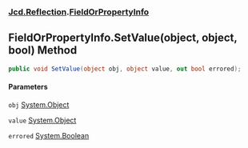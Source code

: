 ### [Jcd.Reflection](Jcd_Reflection.md 'Jcd.Reflection').[FieldOrPropertyInfo](Jcd_Reflection_FieldOrPropertyInfo.md 'Jcd.Reflection.FieldOrPropertyInfo')
## FieldOrPropertyInfo.SetValue(object, object, bool) Method
```csharp
public void SetValue(object obj, object value, out bool errored);
```
#### Parameters
<a name='Jcd_Reflection_FieldOrPropertyInfo_SetValue(object_object_bool)_obj'></a>
`obj` [System.Object](https://docs.microsoft.com/en-us/dotnet/api/System.Object 'System.Object')  
  
<a name='Jcd_Reflection_FieldOrPropertyInfo_SetValue(object_object_bool)_value'></a>
`value` [System.Object](https://docs.microsoft.com/en-us/dotnet/api/System.Object 'System.Object')  
  
<a name='Jcd_Reflection_FieldOrPropertyInfo_SetValue(object_object_bool)_errored'></a>
`errored` [System.Boolean](https://docs.microsoft.com/en-us/dotnet/api/System.Boolean 'System.Boolean')  
  
